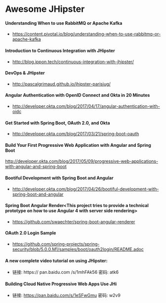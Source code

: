# Awesome JHipster

#### Understanding When to use RabbitMQ or Apache Kafka
* https://content.pivotal.io/blog/understanding-when-to-use-rabbitmq-or-apache-kafka

#### Introduction to Continuous Integration with JHipster
* http://blog.ippon.tech/continuous-integration-with-jhipster/

#### DevOps & JHipster
* http://pascalgrimaud.github.io/jhipster-parisjug/

#### Angular Authentication with OpenID Connect and Okta in 20 Minutes
* http://developer.okta.com/blog/2017/04/17/angular-authentication-with-oidc

#### Get Started with Spring Boot, OAuth 2.0, and Okta
* http://developer.okta.com/blog/2017/03/21/spring-boot-oauth

#### Build Your First Progressive Web Application with Angular and Spring Boot
http://developer.okta.com/blog/2017/05/09/progressive-web-applications-with-angular-and-spring-boot

#### Bootiful Development with Spring Boot and Angular
* http://developer.okta.com/blog/2017/04/26/bootiful-development-with-spring-boot-and-angular

#### Spring Boot Angular Render<This project tries to provide a technical prototype on how to use Angular 4 with server side rendering>
* https://github.com/swaechter/spring-boot-angular-renderer

#### OAuth 2.0 Login Sample
* https://github.com/spring-projects/spring-security/blob/5.0.0.M1/samples/boot/oauth2login/README.adoc


#### A new complete video tutorial on using JHipster:
* 链接: https:// pan.baidu.com /s/1mhFAk56 密码: atk6

#### Building Cloud Native Progressive Web Apps Use JHi
* 链接: https://pan.baidu.com/s/1eSFwGmu 密码: w2v9